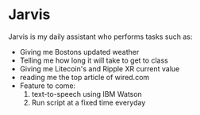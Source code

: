 # Jarvis
Jarvis is my daily assistant who performs tasks such as:
  - Giving me Bostons updated weather
  - Telling me how long it will take to get to class
  - Giving me Litecoin's and Ripple XR current value
  - reading me the top article of wired.com
  - Feature to come:
      1. text-to-speech using IBM Watson
      2. Run script at a fixed time everyday
